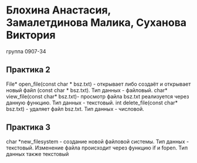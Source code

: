 # Блохина Анастасия, Замалетдинова Малика, Суханова Виктория 
группа 0907-34

## Практика 2
File* open_file(const char * bsz.txt) - открывает либо создаёт и открывает новый файл (const char * bsz.txt). Тип данных  - файловый.
char* view_file(const char* bsz.txt)- просмотр файла bsz.txt реализуется через данную функцию. Тип данных - текстовый. 
int delete_file(const char* bsz.txt) - удаляет файл bsz.txt. Тип данных - числовой. 
## Практика 3
char *new_filesystem - создание новой файловой системы. Тип данных - текстовый.
 Изменение файла происходит через функцию  if и fopen. Тип данных также текстовый
